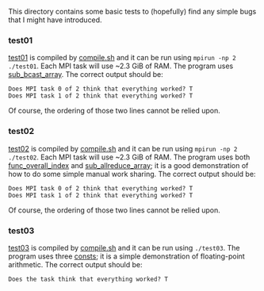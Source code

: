This directory contains some basic tests to (hopefully) find any simple bugs that I might have introduced.

### test01

[test01](test01.F90) is compiled by [compile.sh](compile.sh) and it can be run using `mpirun -np 2 ./test01`. Each MPI task will use ~2.3 GiB of RAM. The program uses [sub_bcast_array](../mod_safe_mpi/sub_bcast_array). The correct output should be:

```
Does MPI task 0 of 2 think that everything worked? T
Does MPI task 1 of 2 think that everything worked? T
```

Of course, the ordering of those two lines cannot be relied upon.

### test02

[test02](test02.F90) is compiled by [compile.sh](compile.sh) and it can be run using `mpirun -np 2 ./test02`. Each MPI task will use ~2.3 GiB of RAM. The program uses both [func_overall_index](../mod_safe/func_overall_index) and [sub_allreduce_array](../mod_safe_mpi/sub_allreduce_array); it is a good demonstration of how to do some simple manual work sharing. The correct output should be:

```
Does MPI task 0 of 2 think that everything worked? T
Does MPI task 1 of 2 think that everything worked? T
```

Of course, the ordering of those two lines cannot be relied upon.

### test03

[test03](test03.F90) is compiled by [compile.sh](compile.sh) and it can be run using `./test03`. The program uses three [consts](../mod_safe/consts.inc); it is a simple demonstration of floating-point arithmetic. The correct output should be:

```
Does the task think that everything worked? T
```
